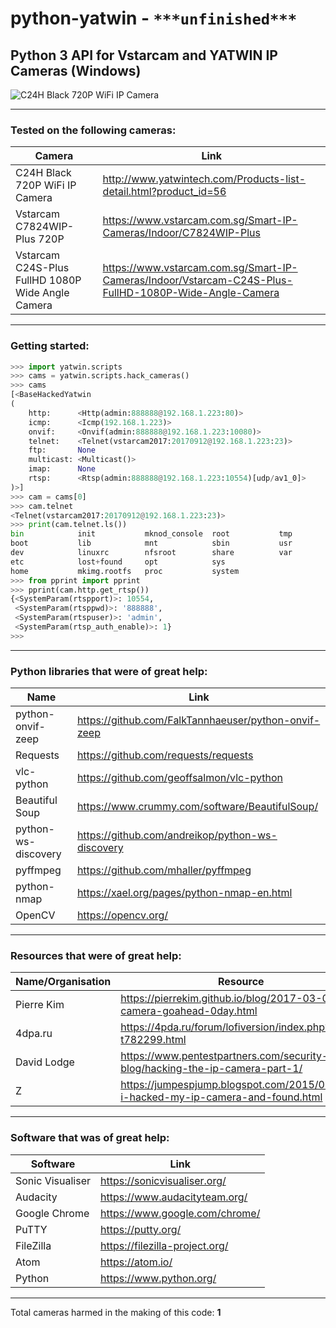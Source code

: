 # python-yatwin - `***unfinished***`

## Python 3 API for Vstarcam and YATWIN IP Cameras (Windows)

![C24H Black 720P WiFi IP Camera](http://pro646f20.pic37.websiteonline.cn/upload/xch2.jpg)

-----------------------------------

### Tested on the following cameras:
Camera | Link
------ | ----
C24H Black 720P WiFi IP Camera | http://www.yatwintech.com/Products-list-detail.html?product_id=56
Vstarcam C7824WIP-Plus 720P | https://www.vstarcam.com.sg/Smart-IP-Cameras/Indoor/C7824WIP-Plus
Vstarcam C24S-Plus FullHD 1080P Wide Angle Camera | https://www.vstarcam.com.sg/Smart-IP-Cameras/Indoor/Vstarcam-C24S-Plus-FullHD-1080P-Wide-Angle-Camera

-----------------------------------

### Getting started:

```python
>>> import yatwin.scripts
>>> cams = yatwin.scripts.hack_cameras()
>>> cams
[<BaseHackedYatwin
(
	http:      <Http(admin:888888@192.168.1.223:80)>
	icmp:      <Icmp(192.168.1.223)>
	onvif:     <Onvif(admin:888888@192.168.1.223:10080)>
	telnet:    <Telnet(vstarcam2017:20170912@192.168.1.223:23)>
	ftp:       None
	multicast: <Multicast()>
	imap:      None
	rtsp:      <Rtsp(admin:888888@192.168.1.223:10554)[udp/av1_0]>
)>]
>>> cam = cams[0]
>>> cam.telnet
<Telnet(vstarcam2017:20170912@192.168.1.223:23)>
>>> print(cam.telnet.ls())
bin            init           mknod_console  root           tmp
boot           lib            mnt            sbin           usr
dev            linuxrc        nfsroot        share          var
etc            lost+found     opt            sys
home           mkimg.rootfs   proc           system
>>> from pprint import pprint
>>> pprint(cam.http.get_rtsp())
{<SystemParam(rtspport)>: 10554,
 <SystemParam(rtsppwd)>: '888888',
 <SystemParam(rtspuser)>: 'admin',
 <SystemParam(rtsp_auth_enable)>: 1}
>>> 
```

-----------------------------------

### Python libraries that were of great help:

Name | Link
---- | ----
python-onvif-zeep | https://github.com/FalkTannhaeuser/python-onvif-zeep
Requests | https://github.com/requests/requests
vlc-python | https://github.com/geoffsalmon/vlc-python
Beautiful Soup | https://www.crummy.com/software/BeautifulSoup/
python-ws-discovery | https://github.com/andreikop/python-ws-discovery
pyffmpeg | https://github.com/mhaller/pyffmpeg
python-nmap | https://xael.org/pages/python-nmap-en.html
OpenCV | https://opencv.org/

-----------------------------------


### Resources that were of great help:

Name/Organisation | Resource
---- | ----
Pierre Kim | https://pierrekim.github.io/blog/2017-03-08-camera-goahead-0day.html
4dpa.ru | https://4pda.ru/forum/lofiversion/index.php?t782299.html
David Lodge | https://www.pentestpartners.com/security-blog/hacking-the-ip-camera-part-1/
Z | https://jumpespjump.blogspot.com/2015/09/how-i-hacked-my-ip-camera-and-found.html

-----------------------------------

### Software that was of great help:

Software | Link
-------- | ----
Sonic Visualiser | https://sonicvisualiser.org/
Audacity | https://www.audacityteam.org/
Google Chrome | https://www.google.com/chrome/
PuTTY | https://putty.org/
FileZilla | https://filezilla-project.org/
Atom | https://atom.io/
Python | https://www.python.org/

-----------------------------------

Total cameras harmed in the making of this code: **1**
